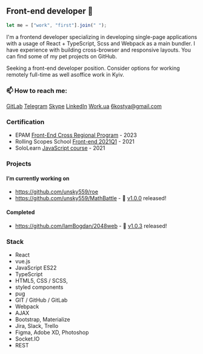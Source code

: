 ## Front-end developer 👋
```javascript
let me = ["work", "first"].join(" ");
```

I'm a frontend developer specializing in developing single-page applications with a usage of React + TypeScript, Scss and Webpack as a main bundler. I have experience with building cross-browser and responsive layouts. You can find some of my pet projects on GitHub.

Seeking a front-end developer position. Consider options for working remotely full-time as well asoffice work in Kyiv.

### 📫 How to reach me: 

[GitLab](https://gitlab.com/6kostya) [Telegram](https://t.me/unsky559) [Skype](https://join.skype.com/invite/JbXgTdwUHn7n) [LinkedIn](https://www.linkedin.com/in/unsky559) [Work.ua](https://www.work.ua/ru/resumes/6858932/) 6kostya@gmail.com

### Certification


- EPAM [Front-End Cross Regional Program]([https://training.epam.ua/#!/Training/3214?lang=ua](https://certificates.epam.com/certificates/f6197790-ec26-49d2-82ef-e9d4913a09eb)) - 2023
- Rolling Scopes School [Front-end 2021Q1](https://rs.school/js/) - 2021
- SoloLearn [JavaScript course](https://www.sololearn.com/certificates/course/en/6895628/1024/landscape/png/) - 2021

<!--- 
 - Osvita Diia [Digit chart](https://osvita.diia.gov.ua/digigram-share/yVKOhqmQyL30bOukUl4CsTk2ioxtXX_H) - 2021
 - Osvita Diia [General digital literacy test](https://osvita.diia.gov.ua/share/ZMLCHvR0X0sHPHYkokX34hCfv-QjCzKb) - 2021 
--->

### Projects
#### I’m currently working on

- https://github.com/unsky559/roe
- https://github.com/unsky559/MathBattle - 🥳 [v1.0.0](https://github.com/unsky559/mathBattle/releases/tag/v1.0.0) released!

#### Completed

- https://github.com/IamBogdan/2048web - 🥳 [v1.0.3](https://github.com/IamBogdan/2048web/releases/tag/v1.0.3) released!

### Stack

<!---
```javascript
export const stack = {
 languages: ["JavaScript ES6", "TypeScript"],
 libraries: ["React", "jQuery"],
 templating: ["HTML", "pug", "jsx"],
 styles: ["CSS", "SCSS", "Bootstrap", "Materialize"],
 tools: ["npm", "webpack"],
 vcs: [["git", "GitHub"]],
 database: ["SQL", "MongoDB", "LocalStorage", "IndexedDB", "JSON"],
 web: ["REST API", "HTTP", "websockets", "ajax"],
 additional: ["Adobe Photoshop", "Figma", "Adobe XD"],
}
```
--->

- React
- vue.js
- JavaScript ES22
- TypeScript
- HTML5, CSS / SCSS,
- styled components
- pug
- GIT / GitHub / GitLab
- Webpack
- AJAX
- Bootstrap, Materialize
- Jira, Slack, Trello
- Figma, Adobe XD, Photoshop
- Socket.IO
- REST
